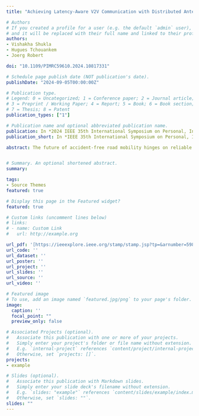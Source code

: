 ```yaml
---
title: "Achieving Latency-Aware V2V Communication with Distributed Antenna Systems"

# Authors
# If you created a profile for a user (e.g. the default `admin` user), write the username (folder name) here 
# and it will be replaced with their full name and linked to their profile.
authors:
- Vishakha Shukla
- Hugues Tchouankem
- Joerg Robert

doi: "10.1109/PIMRC59610.2024.10817331"

# Schedule page publish date (NOT publication's date).
publishDate: "2024-09-05T00:00:00Z"

# Publication type.
# Legend: 0 = Uncategorized; 1 = Conference paper; 2 = Journal article;
# 3 = Preprint / Working Paper; 4 = Report; 5 = Book; 6 = Book section;
# 7 = Thesis; 8 = Patent
publication_types: ["1"]

# Publication name and optional abbreviated publication name.
publication: In *2024 IEEE 35th International Symposium on Personal, Indoor and Mobile Radio Communications (PIMRC)*
publication_short: In *IEEE 35th International Symposium on Personal, Indoor and Mobile Radio Communications (PIMRC)*

abstract: The future of accident-free road mobility hinges on reliable Vehicle-to-Vehicle (V2V) communication, especially as autonomous vehicles become more prevalent. The potential of the Distributed Antenna Systems (DAS) to improve throughput, data rates, and overall network efficiency has been well investigated and proved. However, its performance, especially in latency-aware dense vehicular networks, has not been studied. In this paper, we investigate the performance gain of DAS by equipping the vehicles with three antenna elements mounted on the roof and the bumpers. This results in a significant enhancement of communication reliability. Due to its low complexity and ease of implementation, the DAS relies on the use of selection combining technique allowing the exploitation of the most robust signal received by the antenna elements. Extensive system-level simulations for a highway scenario show that the DAS can significantly improve communication robustness and reliability, especially in scenarios with a large number of communicating vehicles. By effectively harnessing data from both antenna configurations, our study reveals an almost 60% improvement in terms of the achieved packet loss rate. Moreover, insights gained in this study could be used to support the trade-off analysis between additional antenna costs and V2V communication performance.


# Summary. An optional shortened abstract.
summary: 

tags:
- Source Themes
featured: true

# Display this page in the Featured widget?
featured: true

# Custom links (uncomment lines below)
# links:
# - name: Custom Link
#   url: http://example.org

url_pdf: '[https://ieeexplore.ieee.org/stamp/stamp.jsp?tp=&arnumber=5983293](https://ieeexplore.ieee.org/document/10817331)'
url_code: ''
url_dataset: ''
url_poster: ''
url_project: ''
url_slides: ''
url_source: ''
url_video: ''

# Featured image
# To use, add an image named `featured.jpg/png` to your page's folder. 
image:
  caption: ''
  focal_point: ""
  preview_only: false

# Associated Projects (optional).
#   Associate this publication with one or more of your projects.
#   Simply enter your project's folder or file name without extension.
#   E.g. `internal-project` references `content/project/internal-project/index.md`.
#   Otherwise, set `projects: []`.
projects:
- example

# Slides (optional).
#   Associate this publication with Markdown slides.
#   Simply enter your slide deck's filename without extension.
#   E.g. `slides: "example"` references `content/slides/example/index.md`.
#   Otherwise, set `slides: ""`.
slides: ""
---
```

